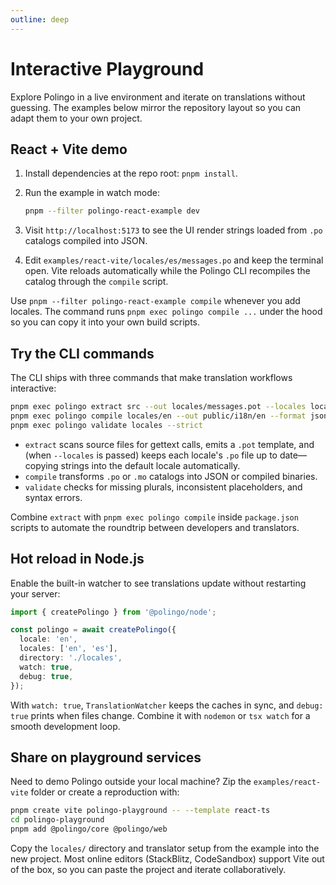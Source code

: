 ```yaml
---
outline: deep
---
```


# Interactive Playground

Explore Polingo in a live environment and iterate on translations without guessing. The examples below mirror the repository layout so you can adapt them to your own project.

## React + Vite demo

1. Install dependencies at the repo root: `pnpm install`.
2. Run the example in watch mode:

   ```bash
   pnpm --filter polingo-react-example dev
   ```

3. Visit `http://localhost:5173` to see the UI render strings loaded from `.po` catalogs compiled into JSON.
4. Edit `examples/react-vite/locales/es/messages.po` and keep the terminal open. Vite reloads automatically while the Polingo CLI recompiles the catalog through the `compile` script.

Use `pnpm --filter polingo-react-example compile` whenever you add locales. The command runs `pnpm exec polingo compile ...` under the hood so you can copy it into your own build scripts.

## Try the CLI commands

The CLI ships with three commands that make translation workflows interactive:

```bash
pnpm exec polingo extract src --out locales/messages.pot --locales locales --languages en,es --default-locale en
pnpm exec polingo compile locales/en --out public/i18n/en --format json
pnpm exec polingo validate locales --strict
```

- `extract` scans source files for gettext calls, emits a `.pot` template, and (when `--locales` is passed) keeps each locale's `.po` file up to date—copying strings into the default locale automatically.
- `compile` transforms `.po` or `.mo` catalogs into JSON or compiled binaries.
- `validate` checks for missing plurals, inconsistent placeholders, and syntax errors.

Combine `extract` with `pnpm exec polingo compile` inside `package.json` scripts to automate the roundtrip between developers and translators.

## Hot reload in Node.js

Enable the built-in watcher to see translations update without restarting your server:

```ts
import { createPolingo } from '@polingo/node';

const polingo = await createPolingo({
  locale: 'en',
  locales: ['en', 'es'],
  directory: './locales',
  watch: true,
  debug: true,
});
```

With `watch: true`, `TranslationWatcher` keeps the caches in sync, and `debug: true` prints when files change. Combine it with `nodemon` or `tsx watch` for a smooth development loop.

## Share on playground services

Need to demo Polingo outside your local machine? Zip the `examples/react-vite` folder or create a reproduction with:

```bash
pnpm create vite polingo-playground -- --template react-ts
cd polingo-playground
pnpm add @polingo/core @polingo/web
```

Copy the `locales/` directory and translator setup from the example into the new project. Most online editors (StackBlitz, CodeSandbox) support Vite out of the box, so you can paste the project and iterate collaboratively.

